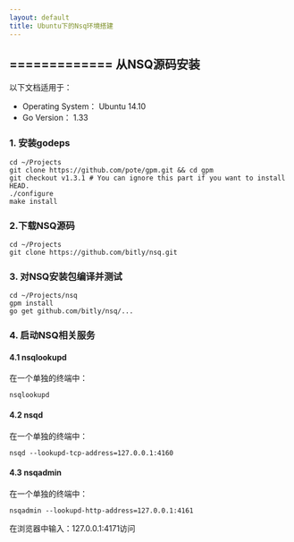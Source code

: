```yaml
---
layout: default
title: Ubuntu下的Nsq环境搭建
---
```

=============
从NSQ源码安装
-----------

以下文档适用于：

- Operating System： Ubuntu 14.10
- Go Version： 1.33


### 1. 安装godeps

```
cd ~/Projects
git clone https://github.com/pote/gpm.git && cd gpm
git checkout v1.3.1 # You can ignore this part if you want to install HEAD.
./configure
make install
```

### 2.下载NSQ源码

```
cd ~/Projects
git clone https://github.com/bitly/nsq.git
```

### 3. 对NSQ安装包编译并测试

```
cd ~/Projects/nsq
gpm install
go get github.com/bitly/nsq/...
```

### 4. 启动NSQ相关服务

#### 4.1 nsqlookupd

在一个单独的终端中：

```
nsqlookupd
```

#### 4.2 nsqd

在一个单独的终端中：

```
nsqd --lookupd-tcp-address=127.0.0.1:4160
```

#### 4.3 nsqadmin

在一个单独的终端中：

```
nsqadmin --lookupd-http-address=127.0.0.1:4161
```

在浏览器中输入：127.0.0.1:4171访问
